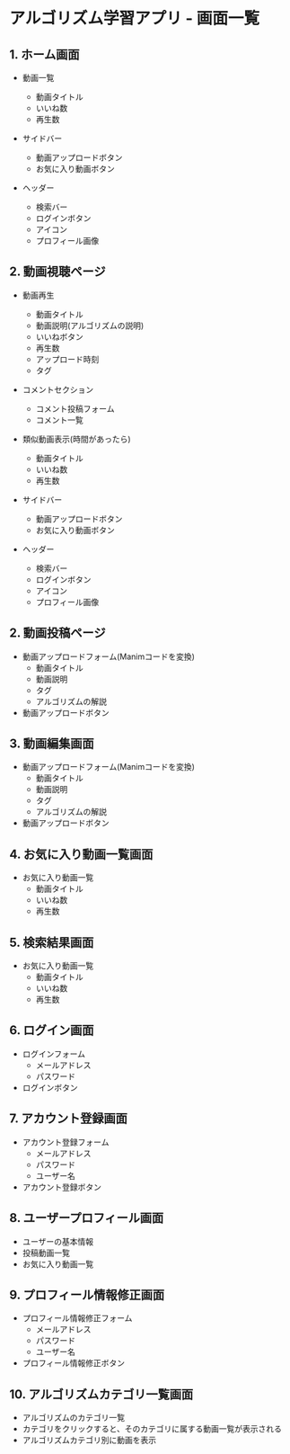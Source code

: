 # アルゴリズム学習アプリ - 画面一覧

## 1. ホーム画面
- 動画一覧
    - 動画タイトル
    - いいね数
    - 再生数

- サイドバー
    - 動画アップロードボタン
    - お気に入り動画ボタン

- ヘッダー
    - 検索バー
    - ログインボタン
    - アイコン
    - プロフィール画像

## 2. 動画視聴ページ
- 動画再生
    - 動画タイトル
    - 動画説明(アルゴリズムの説明)
    - いいねボタン
    - 再生数
    - アップロード時刻
    - タグ

- コメントセクション
    - コメント投稿フォーム
    - コメント一覧

- 類似動画表示(時間があったら)
    - 動画タイトル
    - いいね数
    - 再生数

- サイドバー
    - 動画アップロードボタン
    - お気に入り動画ボタン

- ヘッダー
    - 検索バー
    - ログインボタン
    - アイコン
    - プロフィール画像

## 2. 動画投稿ページ
- 動画アップロードフォーム(Manimコードを変換)
    - 動画タイトル
    - 動画説明
    - タグ
    - アルゴリズムの解説
- 動画アップロードボタン

## 3. 動画編集画面
- 動画アップロードフォーム(Manimコードを変換)
    - 動画タイトル
    - 動画説明
    - タグ
    - アルゴリズムの解説
- 動画アップロードボタン

## 4. お気に入り動画一覧画面
- お気に入り動画一覧
    - 動画タイトル
    - いいね数
    - 再生数

## 5. 検索結果画面
- お気に入り動画一覧
    - 動画タイトル
    - いいね数
    - 再生数

## 6. ログイン画面
- ログインフォーム
    - メールアドレス
    - パスワード
- ログインボタン    

## 7. アカウント登録画面
- アカウント登録フォーム
    - メールアドレス
    - パスワード
    - ユーザー名
- アカウント登録ボタン

## 8. ユーザープロフィール画面
- ユーザーの基本情報 
- 投稿動画一覧
- お気に入り動画一覧

## 9. プロフィール情報修正画面
- プロフィール情報修正フォーム
    - メールアドレス
    - パスワード
    - ユーザー名
- プロフィール情報修正ボタン

## 10. アルゴリズムカテゴリ一覧画面
- アルゴリズムのカテゴリ一覧
- カテゴリをクリックすると、そのカテゴリに属する動画一覧が表示される
- アルゴリズムカテゴリ別に動画を表示